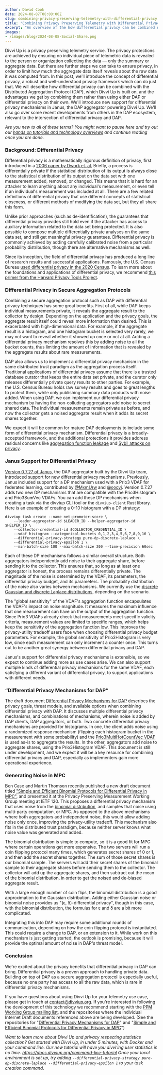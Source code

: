 ```yaml
---
author: David Cook
date: 2024-08-07T00:00:00Z
slug: combining-privacy-preserving-telemetry-with-differential-privacy
title: "Combining Privacy Preserving Telemetry with Differential Privacy"
excerpt: "An overview of the how differential privacy can be combined with the Distributed Aggregation Protocol, and related recent developments."
images:
- /images/blog/2024-08-08-Social-Share.png
---
```



Divvi Up is a privacy preserving telemetry service. The privacy protections are achieved by ensuring no individual piece of telemetric data is revealed to the person or organization collecting the data &mdash; only the summary or aggregate data. But there are further steps we can take to ensure privacy, in order to limit how much the aggregate data itself reveals about the raw data it was computed from. In this post, we'll introduce the concept of differential privacy, a robust and well-understood privacy framework which can do just that. We will describe how differential privacy can be combined with the Distributed Aggregation Protocol (DAP), which Divvi Up is built on, and the advantages we get by combining them rather than using either DAP or differential privacy on their own. We'll introduce new support for differential privacy mechanisms in Janus, the DAP aggregator powering Divvi Up. We'll also go over some recent developments from others in the DAP ecosystem, relevant to the intersection of differential privacy and DAP.

*Are you new to all of these terms? You might want to pause here and try out our [hands on tutorials and technology overviews](https://docs.divviup.org/) and continue reading once you are done.*

### Background: Differential Privacy

Differential privacy is a mathematically rigorous definition of privacy, first introduced in a [2006 paper by Dwork et. al.](https://people.csail.mit.edu/asmith/PS/sensitivity-tcc-final.pdf) Briefly, a process is differentially private if the statistical distribution of its output is always close to the statistical distribution of its output on the data set with one measurement added, removed, or changed. This means that it is hard for an attacker to learn anything about any individual's measurement, or even tell if an individual's measurement was included at all. There are a few related definitions of differential privacy that use different concepts of statistical closeness, or different methods of modifying the data set, but they all share this form.

Unlike prior approaches (such as de-identification), the guarantees that differential privacy provides still hold even if the attacker has access to auxiliary information related to the data set being protected. It is also possible to compose multiple differentially private analyses on the same data set, and still get meaningful privacy guarantees. Differential privacy is commonly achieved by adding carefully calibrated noise from a particular probability distribution, though there are alternative mechanisms as well.

Since its inception, the field of differential privacy has produced a long line of research results and successful applications. Famously, the U.S. Census Bureau [used differential privacy in the 2020 Census](https://www.census.gov/programs-surveys/decennial-census/decade/2020/planning-management/process/disclosure-avoidance/differential-privacy.html). To learn more about the foundations and applications of differential privacy, we recommend [this primer from the Harvard Privacy Tools Project](https://privacytools.seas.harvard.edu/files/privacytools/files/pedagogical-document-dp_new.pdf).

### Differential Privacy in Secure Aggregation Protocols

Combining a secure aggregation protocol such as DAP with differential privacy techniques has some great benefits. First of all, while DAP keeps individual measurements private, it reveals the aggregate result to the collector by design. Depending on the application and the privacy goals, the aggregate result itself could reveal more information than desired. This is exacerbated with high-dimensional data. For example, if the aggregate result is a histogram, and one histogram bucket is selected very rarely, we may not want to reveal whether it showed up once or not at all. Adding a differential privacy mechanism resolves this by adding noise to all the bucket counts, thus limiting the amount of information that is revealed by the aggregate results about rare measurements.

DAP also allows us to implement a differential privacy mechanism in the same distributed trust paradigm as the aggregation process itself. Traditional applications of differential privacy assume that there is a trusted database curator that keeps the entire data set private, and the curator only releases differentially private query results to other parties. For example, the U.S. Census Bureau holds raw survey results and goes to great lengths to protect them, while only publishing summary data products with noise added. When using DAP, we can implement our differential privacy mechanism by having the non-colluding aggregators add noise to secret shared data. The individual measurements remain private as before, and now the collector gets a noised aggregate result when it adds its secret shares together.

We expect it will be common for mature DAP deployments to include some form of differential privacy mechanism. Differential privacy is a broadly-accepted framework, and the additional protections it provides address residual concerns like [aggregation function leakage](https://www.ietf.org/archive/id/draft-ietf-ppm-dap-11.html#section-7-8.4.1) and [Sybil attacks on privacy](https://www.ietf.org/archive/id/draft-ietf-ppm-dap-11.html#section-7.1-5.3.1).

### Janus Support for Differential Privacy

[Version 0.7.27 of Janus](https://github.com/divviup/janus/releases/tag/0.7.27), the DAP aggregator built by the Divvi Up team, introduced support for new differential privacy mechanisms. Previously, Janus included support for a DP mechanism used with a Prio3 VDAF for federated learning, contributed by [@MxmUrw](https://github.com/MxmUrw) and [@ooovi](https://github.com/ooovi). Version 0.7.27 adds two new DP mechanisms that are compatible with the Prio3Histogram and Prio3SumVec VDAFs. You can add these DP mechanisms when creating a task via the divviup CLI tool or the `divviup-client` Rust library. Here is an example of creating a 0-10 histogram with a DP strategy:

```
divviup task create --name net-promoter-score \
    --leader-aggregator-id $LEADER_ID --helper-aggregator-id $HELPER_ID \
    --collector-credential-id $COLLECTOR_CREDENTIAL_ID \
    --vdaf histogram --categorical-buckets 0,1,2,3,4,5,6,7,8,9,10 \
    --differential-privacy-strategy pure-dp-discrete-laplace \
    --differential-privacy-epsilon 1 \
    --min-batch-size 100 --max-batch-size 200 --time-precision 60sec
```

Each of these DP mechanisms follows a similar overall structure. Both aggregators independently add noise to their aggregate share, before sending it to the collector. This ensures that, so long as at least one aggregator is honest, the process remains differentially private. The magnitude of the noise is determined by the VDAF, its parameters, the differential privacy budget, and its parameters. The probability distribution of the noise also varies between mechanisms. We currently use the [discrete Gaussian and discrete Laplace distributions](https://arxiv.org/abs/2004.00010), depending on the scenario.

The "global sensitivity" of the VDAF's aggregation function encapsulates the VDAF's impact on noise magnitude. It measures the maximum influence that one measurement can have on the output of the aggregation function. Since Prio3 VDAFs already check that measurements meet specific validity criteria, measurement values are limited to specific ranges, which helps keep the sensitivity of the aggregation function low. This improves the privacy-utility tradeoff users face when choosing differential privacy budget parameters. For example, the global sensitivity of Prio3Histogram is very low, since each measurement can only increment a counter once. This turns out to be another great synergy between differential privacy and DAP.

Janus's support for differential privacy mechanisms is extensible, so we expect to continue adding more as use cases arise. We can also support multiple kinds of differential privacy mechanisms for the same VDAF, each satisfying a different variant of differential privacy, to support applications with different needs.

### &ldquo;Differential Privacy Mechanisms for DAP&rdquo;

The draft document [Differential Privacy Mechanisms for DAP](https://wangshan.github.io/draft-wang-ppm-differential-privacy/draft-wang-ppm-differential-privacy.html) describes the privacy goals, threat models, and available options when combining differential privacy with DAP. It discusses multiple differential privacy mechanisms, and combinations of mechanisms, wherein noise is added by DAP clients, DAP aggregators, or both. Two concrete differential privacy mechanisms are provided for histograms. In one, the client adds noise using a randomized response mechanism (flipping each histogram bucket in the measurement with some probability) and the [Prio3MultiHotCountVec VDAF](https://cfrg.github.io/draft-irtf-cfrg-vdaf/draft-irtf-cfrg-vdaf.html#name-prio3multihotcountvec) is used as-is to aggregate the results. In the other, aggregators add noise to aggregate shares, using the Prio3Histogram VDAF. This document is still under development, and we expect it will be a key resource for combining differential privacy and DAP, especially as implementers gain more operational experience.

### Generating Noise in MPC

Ben Case and Martin Thomson recently published a new draft document titled ["Simple and Efficient Binomial Protocols for Differential Privacy in MPC"](https://private-attribution.github.io/i-d/draft-case-ppm-binomial-dp.html), and presented it at the Privacy Preserving Measurement Working Group meeting at IETF 120. This proposes a differential privacy mechanism that uses noise from the [binomial distribution](https://en.wikipedia.org/wiki/Binomial_distribution), and samples that noise using multi-party computation, or MPC. As opposed to the above mechanisms where both aggregators add independent noise, this would allow adding noise only once, improving the privacy-utility tradeoff. This mechanism also fits in the distributed trust paradigm, because neither server knows what noise value was generated and added.

The binomial distribution is simple to compute, so it is a good fit for MPC where certain operations get more expensive. The two servers will run a coin flipping protocol many times, which generates secret shares of 0 or 1, and then add the secret shares together. The sum of those secret shares is our binomial sample. The servers will add their secret shares of the binomial sample to their aggregate shares before sending them to the collector. The collector will add up the aggregate shares, and then subtract out the mean of the binomial distribution, in order to get the noised and de-biased aggregate result.

With a large enough number of coin flips, the binomial distribution is a good approximation to the Gaussian distribution. Adding either Gaussian noise or binomial noise provides us "(ε, δ)-differential privacy", though in this case, with the binomial distribution, the formulas for ε and δ are a bit more complicated.

Integrating this into DAP may require some additional rounds of communication, depending on how the coin flipping protocol is instantiated. This could require a change to DAP, or an extension to it. While work on this mechanism is just getting started, the outlook is promising, because it will provide the optimal amount of noise in DAP's threat model.

### Conclusion

We're excited about the privacy benefits that differential privacy in DAP can bring. Differential privacy is a proven approach to handling private data. Building on top of DAP as a secure aggregation protocol is especially useful, because no one party has access to all the raw data, which is rare in differential privacy mechanisms.

If you have questions about using Divvi Up for your telemetry use case, please get in touch at <contact@divviup.org>. If you're interested in following the development of this technology we recommend starting with the [PPM Working Group mailing list](https://mailman3.ietf.org/mailman3/lists/ppm@ietf.org/), and the repositories where the individual Internet Draft documents referenced above are being developed. (See the repositories for "[Differential Privacy Mechanisms for DAP](https://github.com/wangshan/draft-wang-ppm-differential-privacy/)" and "[Simple and Efficient Binomial Protocols for Differential Privacy in MPC](https://github.com/private-attribution/i-d)")

*Want to learn more about Divvi Up and privacy respecting statistics collection? Get started with Divvi Up, in under 5 minutes, with Docker and your command line. Our new tutorial will have you divvi'ing user statistics in no time. <https://docs.divviup.org/command-line-tutorial> Once your local environment is set up, try adding `--differential-privacy-strategy pure-dp-discrete-laplace --differential-privacy-epsilon 1` to your task creation command.*